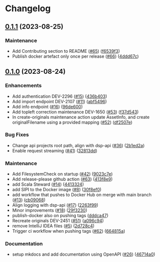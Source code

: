 # Changelog

## [0.1.1](https://github.com/dasch-swiss/dsp-ingest/compare/v0.1.0...v0.1.1) (2023-08-25)


### Maintenance

* Add Contributing section to README ([#65](https://github.com/dasch-swiss/dsp-ingest/issues/65)) ([f6539f3](https://github.com/dasch-swiss/dsp-ingest/commit/f6539f3323ca40bf4d1b32fb0585fdcba91cd791))
* Publish docker artefact only once per release ([#66](https://github.com/dasch-swiss/dsp-ingest/issues/66)) ([4ddd67c](https://github.com/dasch-swiss/dsp-ingest/commit/4ddd67c21b792387f213c3e96d4d1eef1613369a))

## [0.1.0](https://github.com/dasch-swiss/dsp-ingest/compare/v0.0.5...v0.1.0) (2023-08-24)


### Enhancements

* Add authentication DEV-2296 ([#15](https://github.com/dasch-swiss/dsp-ingest/issues/15)) ([436b403](https://github.com/dasch-swiss/dsp-ingest/commit/436b403ab52b4c70dbe3f7258df302e0e767cedf))
* Add import endpoint DEV-2107 ([#11](https://github.com/dasch-swiss/dsp-ingest/issues/11)) ([abf5496](https://github.com/dasch-swiss/dsp-ingest/commit/abf54963dbb243c237cd8bcbf7a20ce5c8dda42e))
* Add info endpoint ([#16](https://github.com/dasch-swiss/dsp-ingest/issues/16)) ([96de600](https://github.com/dasch-swiss/dsp-ingest/commit/96de60072209bf0c0f72e0addc1d1a35e0aa6f2e))
* Add topleft correction maintenance DEV-1650 ([#53](https://github.com/dasch-swiss/dsp-ingest/issues/53)) ([f37d543](https://github.com/dasch-swiss/dsp-ingest/commit/f37d543a17e42207f4eeac4882d91256d730e926))
* In create-originals maintenance action update AssetInfo, and create originalFilename using a provided mapping ([#52](https://github.com/dasch-swiss/dsp-ingest/issues/52)) ([df2507e](https://github.com/dasch-swiss/dsp-ingest/commit/df2507ead2c8c4f6a7f68ff389af4dfa83e6f56c))


### Bug Fixes

* Change api projects root path, align with dsp-api ([#36](https://github.com/dasch-swiss/dsp-ingest/issues/36)) ([2b1ed2a](https://github.com/dasch-swiss/dsp-ingest/commit/2b1ed2ab3924c1b042aafc0050ad5d3af771bfd4))
* Enable request streaming ([#41](https://github.com/dasch-swiss/dsp-ingest/issues/41)) ([32813dd](https://github.com/dasch-swiss/dsp-ingest/commit/32813dd0bbe97855a82bd5e63fb5358e77680c0c))


### Maintenance

* Add FilesystemCheck on startup ([#42](https://github.com/dasch-swiss/dsp-ingest/issues/42)) ([9023c7e](https://github.com/dasch-swiss/dsp-ingest/commit/9023c7e3b5a58fee4b45f53ba677c6758ac35d04))
* Add release-please github action ([#63](https://github.com/dasch-swiss/dsp-ingest/issues/63)) ([413f8e9](https://github.com/dasch-swiss/dsp-ingest/commit/413f8e9dd542860bb5647fcb2e97557c71e20329))
* add Scala Steward ([#14](https://github.com/dasch-swiss/dsp-ingest/issues/14)) ([4413324](https://github.com/dasch-swiss/dsp-ingest/commit/44133249a205a2b2dca501ebe7d468ecf01b6081))
* add SIPI to the Docker image ([#8](https://github.com/dasch-swiss/dsp-ingest/issues/8)) ([30f8ef0](https://github.com/dasch-swiss/dsp-ingest/commit/30f8ef072bcf01a020442b7cece2a1b40ea1ab76))
* add workflow that pushes to Docker Hub on merge with main branch ([#13](https://github.com/dasch-swiss/dsp-ingest/issues/13)) ([cb09068](https://github.com/dasch-swiss/dsp-ingest/commit/cb09068d059b5b0a36c27723bbf23eabdc763732))
* Align logging with dsp-api ([#17](https://github.com/dasch-swiss/dsp-ingest/issues/17)) ([2263f99](https://github.com/dasch-swiss/dsp-ingest/commit/2263f99ffe246ea2472957f1747ce1219481f1be))
* Minor improvements ([#18](https://github.com/dasch-swiss/dsp-ingest/issues/18)) ([29f3230](https://github.com/dasch-swiss/dsp-ingest/commit/29f323020fc5c826ae10adb8dddf0b5501c72404))
* publish-docker also on pushing tags ([dddca47](https://github.com/dasch-swiss/dsp-ingest/commit/dddca478069df726d9698f42084b66a5e3e1f31b))
* Recreate originals DEV-2451 ([#51](https://github.com/dasch-swiss/dsp-ingest/issues/51)) ([a096c94](https://github.com/dasch-swiss/dsp-ingest/commit/a096c9428a38d890621960e28df0aea8e7b05c67))
* remove IntelliJ IDEA files ([#5](https://github.com/dasch-swiss/dsp-ingest/issues/5)) ([2d728c4](https://github.com/dasch-swiss/dsp-ingest/commit/2d728c4358b31bba983afafab5c209305b98ea01))
* Trigger ci workflow when pushing tags ([#62](https://github.com/dasch-swiss/dsp-ingest/issues/62)) ([664815a](https://github.com/dasch-swiss/dsp-ingest/commit/664815ae694d1b0a558244b5ef2697cd1babf59d))


### Documentation

* setup mkdocs and add documentation using OpenAPI ([#26](https://github.com/dasch-swiss/dsp-ingest/issues/26)) ([46714a0](https://github.com/dasch-swiss/dsp-ingest/commit/46714a06f955c70ec8103c5540336d1e17e65390))
